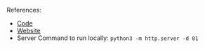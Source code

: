 References: 
- [Code](https://github.com/mrdoob/rome-gltf/)
- [Website](https://mrdoob.github.io/rome-gltf/)
- Server Command to run locally: `python3 -m http.server -d 01`

